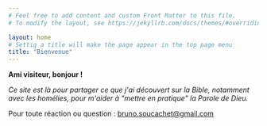 ```yaml
---
# Feel free to add content and custom Front Matter to this file.
# To modify the layout, see https://jekyllrb.com/docs/themes/#overriding-theme-defaults

layout: home
# Settig a title will make the page appear in the top page menu
title: "Bienvenue"
---
```


**Ami visiteur, bonjour !**

_Ce site est là pour partager ce que j'ai découvert sur la Bible,
notamment avec les homélies,
pour m'aider à "mettre en pratique" la Parole de Dieu._

Pour toute réaction ou question : [bruno.soucachet@gmail.com](mailto:bruno.soucachet@gmail.com)
